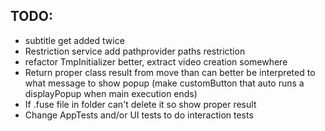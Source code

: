 TODO:
-------------------------------------------------
- subtitle get added twice
- Restriction service add pathprovider paths restriction
- refactor TmpInitializer better, extract video creation somewhere
- Return proper class result from move than can better be interpreted to what message to show popup (make customButton that auto runs a displayPopup when main execution ends)
- If .fuse file in folder can't delete it so show proper result
- Change AppTests and/or UI tests to do interaction tests